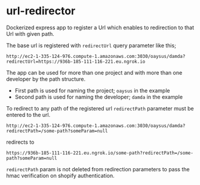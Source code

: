 # url-redirector

Dockerized express app to register a Url which enables to redirection to that Url with given path.

The base url is registered with `redirectUrl` query parameter like this;

`http://ec2-1-335-124-976.compute-1.amazonaws.com:3030/oaysus/damda?redirectUrl=https://936b-185-111-116-221.eu.ngrok.io`

The app can be used for more than one project and with more than one developer by the path structure.

- First path is used for naming the project; `oaysus` in the example
- Second path is used for naming the developer; `damda` in the example

To redirect to any path of the registered url `redirectPath` parameter must be entered to the url.

`http://ec2-1-335-124-976.compute-1.amazonaws.com:3030/oaysus/damda?redirectPath=/some-path?someParam=null`

redirects to 

`https://936b-185-111-116-221.eu.ngrok.io/some-path?redirectPath=/some-path?someParam=null`

`redirectPath` param is not deleted from redirection parameters to pass the hmac verification on shopify authentication.

